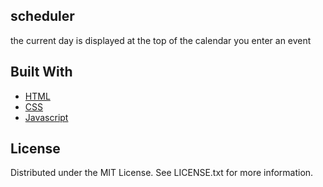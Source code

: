 ## scheduler


the current day is displayed at the top of the calendar
you enter an event

## Built With

* [HTML](https://developer.mozilla.org/en-US/docs/Web/HTML)
* [CSS](https://developer.mozilla.org/en-US/docs/Web/CSS)
* [Javascript](https://developer.mozilla.org/en-US/docs/Web/JavaScript)

## License

Distributed under the MIT License. See LICENSE.txt for more information.
